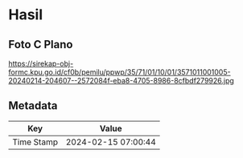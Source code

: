 # Hasil

## Foto C Plano

https://sirekap-obj-formc.kpu.go.id/cf0b/pemilu/ppwp/35/71/01/10/01/3571011001005-20240214-204607--2572084f-eba8-4705-8986-8cfbdf279926.jpg


## Metadata

| Key        | Value               |
| ---------- | ------------------- |
| Time Stamp | 2024-02-15 07:00:44 |



